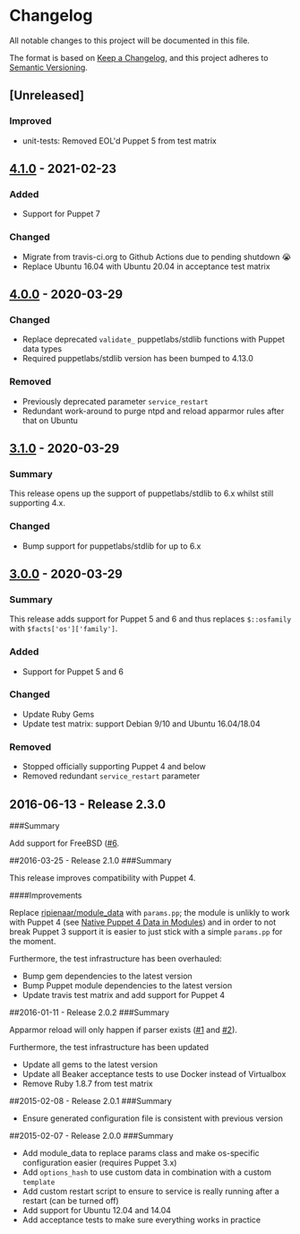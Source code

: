 # Changelog
All notable changes to this project will be documented in this file.

The format is based on [Keep a Changelog](https://keepachangelog.com/en/1.0.0/),
and this project adheres to [Semantic Versioning](https://semver.org/spec/v2.0.0.html).

## [Unreleased]
 
### Improved
 
- unit-tests: Removed EOL'd Puppet 5 from test matrix

## [4.1.0](https://github.com/tohuwabohu/puppet-openntp/tree/v4.1.0) - 2021-02-23
           
### Added

- Support for Puppet 7
   
### Changed

- Migrate from travis-ci.org to Github Actions due to pending shutdown :sob:
- Replace Ubuntu 16.04 with Ubuntu 20.04 in acceptance test matrix


## [4.0.0](https://github.com/tohuwabohu/puppet-openntp/tree/v4.0.0) - 2020-03-29

### Changed

- Replace deprecated `validate_` puppetlabs/stdlib functions with Puppet data types
- Required puppetlabs/stdlib version has been bumped to 4.13.0

### Removed

- Previously deprecated parameter `service_restart`
- Redundant work-around to purge ntpd and reload apparmor rules after that on Ubuntu 

## [3.1.0](https://github.com/tohuwabohu/puppet-openntp/tree/v3.1.0) - 2020-03-29 
### Summary

This release opens up the support of puppetlabs/stdlib to 6.x whilst still supporting 4.x.

### Changed

- Bump support for puppetlabs/stdlib for up to 6.x

## [3.0.0](https://github.com/tohuwabohu/puppet-openntp/tree/v3.0.0) - 2020-03-29 
### Summary

This release adds support for Puppet 5 and 6 and thus replaces `$::osfamily` with `$facts['os']['family']`.

### Added

- Support for Puppet 5 and 6

### Changed

- Update Ruby Gems
- Update test matrix: support Debian 9/10 and Ubuntu 16.04/18.04

### Removed 

- Stopped officially supporting Puppet 4 and below
- Removed redundant `service_restart` parameter

## 2016-06-13 - Release 2.3.0
###Summary

Add support for FreeBSD ([#6](https://github.com/tohuwabohu/puppet-openntp/pull/6).

##2016-03-25 - Release 2.1.0
###Summary

This release improves compatibility with Puppet 4.

####Improvements

Replace [ripienaar/module_data](https://forge.puppetlabs.com/ripienaar/module_data) with `params.pp`; the module is
unlikly to work with Puppet 4 (see [Native Puppet 4 Data in Modules](https://www.devco.net/archives/2016/01/08/native-puppet-4-data-in-modules.php))
and in order to not break Puppet 3 support it is easier to just stick with a simple `params.pp` for the moment.

Furthermore, the test infrastructure has been overhauled:

* Bump gem dependencies to the latest version
* Bump Puppet module dependencies to the latest version
* Update travis test matrix and add support for Puppet 4

##2016-01-11 - Release 2.0.2
###Summary

Apparmor reload will only happen if parser exists ([#1](https://github.com/tohuwabohu/puppet-openntp/pull/1) and
[#2](https://github.com/tohuwabohu/puppet-openntp/pull/2)).

Furthermore, the test infrastructure has been updated

* Update all gems to the latest version
* Update all Beaker acceptance tests to use Docker instead of Virtualbox
* Remove Ruby 1.8.7 from test matrix

##2015-02-08 - Release 2.0.1
###Summary

* Ensure generated configuration file is consistent with previous version

##2015-02-07 - Release 2.0.0
###Summary

* Add module_data to replace params class and make os-specific configuration easier (requires Puppet 3.x)
* Add `options_hash` to use custom data in combination with a custom `template`
* Add custom restart script to ensure to service is really running after a restart (can be turned off)
* Add support for Ubuntu 12.04 and 14.04
* Add acceptance tests to make sure everything works in practice
